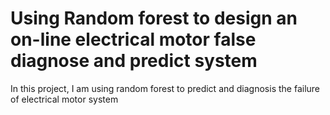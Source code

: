 # Using Random forest to design an on-line electrical motor false diagnose and predict system
In this project, I am using random forest to predict and diagnosis the failure of electrical motor system
